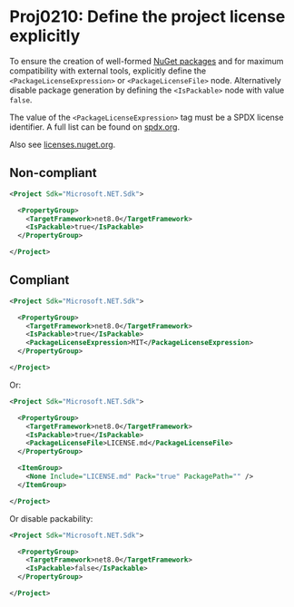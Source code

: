 # Proj0210: Define the project license explicitly
To ensure the creation of well-formed [NuGet packages](../general/nuget-packages.md)
and for maximum compatibility with external tools, explicitly define the
`<PackageLicenseExpression>` or `<PackageLicenseFile>` node. Alternatively
disable package generation by defining the `<IsPackable>` node with value `false`.

The value of the `<PackageLicenseExpression>` tag must be a SPDX license
identifier. A full list can be found on [spdx.org](https://spdx.org/licenses/).

Also see [licenses.nuget.org](https://licenses.nuget.org).

## Non-compliant
``` xml
<Project Sdk="Microsoft.NET.Sdk">

  <PropertyGroup>
    <TargetFramework>net8.0</TargetFramework>
    <IsPackable>true</IsPackable>
  </PropertyGroup>

</Project>
```

## Compliant
``` xml
<Project Sdk="Microsoft.NET.Sdk">

  <PropertyGroup>
    <TargetFramework>net8.0</TargetFramework>
    <IsPackable>true</IsPackable>
    <PackageLicenseExpression>MIT</PackageLicenseExpression>
  </PropertyGroup>

</Project>
```

Or:

``` xml
<Project Sdk="Microsoft.NET.Sdk">

  <PropertyGroup>
    <TargetFramework>net8.0</TargetFramework>
    <IsPackable>true</IsPackable>
    <PackageLicenseFile>LICENSE.md</PackageLicenseFile>
  </PropertyGroup>

  <ItemGroup>
    <None Include="LICENSE.md" Pack="true" PackagePath="" />
  </ItemGroup>

</Project>
```

Or disable packability:

``` xml
<Project Sdk="Microsoft.NET.Sdk">

  <PropertyGroup>
    <TargetFramework>net8.0</TargetFramework>
    <IsPackable>false</IsPackable>
  </PropertyGroup>

</Project>
```
